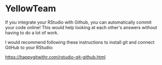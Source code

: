# YellowTeam
If you integrate your RStudio with Github, you can automatically commit your code online! This would help looking at each other's answers without having to do a lot of work.

I would recommend following these instructions to install git and connect GitHub to your RStudio:

https://happygitwithr.com/rstudio-git-github.html
